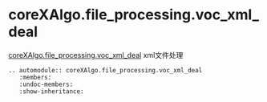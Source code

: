 # coreXAlgo.file_processing.voc_xml_deal

[coreXAlgo.file_processing.voc_xml_deal](``) xml文件处理

```{eval-rst}
.. automodule:: coreXAlgo.file_processing.voc_xml_deal
   :members:
   :undoc-members:
   :show-inheritance:
```
